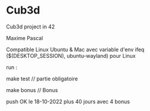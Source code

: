 # Cub3d
Cub3d project in 42 

Maxime
Pascal

Compatible Linux Ubuntu & Mac avec variable d'env 
ifeq ($(DESKTOP_SESSION), ubuntu-wayland) pour Linux

run :

make test   //  partie obligatoire

make bonus  //  Bonus

push OK le 18-10-2022
plus 40 jours avec 4 bonus
